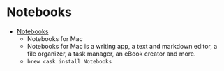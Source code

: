 # Notebooks
- [Notebooks](https://www.notebooksapp.com/mac/)
  -  Notebooks for Mac
  - Notebooks for Mac is a writing app, a text and markdown editor, a file organizer, a task manager, an eBook creator and more.
  - `brew cask install Notebooks`
